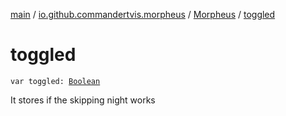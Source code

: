 [main](../../index.md) / [io.github.commandertvis.morpheus](../index.md) / [Morpheus](index.md) / [toggled](./toggled.md)

# toggled

`var toggled: `[`Boolean`](https://kotlinlang.org/api/latest/jvm/stdlib/kotlin/-boolean/index.html)

It stores if the skipping night works

